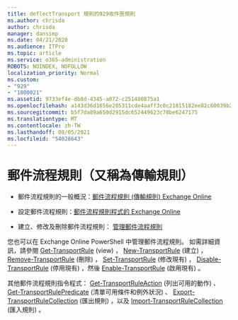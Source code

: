 ```yaml
---
title: deflectTransport 規則的929收件匣規則
ms.author: chrisda
author: chrisda
manager: dansimp
ms.date: 04/21/2020
ms.audience: ITPro
ms.topic: article
ms.service: o365-administration
ROBOTS: NOINDEX, NOFOLLOW
localization_priority: Normal
ms.custom:
- "929"
- "1800021"
ms.assetid: 9733ef4e-db8d-4345-a072-c251480875a1
ms.openlocfilehash: a143d36d1656e205311cde4aaff3c0c21815182ee82c60039b2219addac218cb
ms.sourcegitcommit: b5f7da89a650d2915dc652449623c78be6247175
ms.translationtype: MT
ms.contentlocale: zh-TW
ms.lasthandoff: 08/05/2021
ms.locfileid: "54028643"
---
```

# <a name="mail-flow-rules-also-known-as-transport-rules"></a>郵件流程規則（又稱為傳輸規則）

- 郵件流程規則的一般概況：[郵件流程規則 (傳輸規則) Exchange Online](https://technet.microsoft.com/library/jj919238.aspx)

- 設定郵件流程規則：[郵件流程規則程式的 Exchange Online](https://technet.microsoft.com/library/dn600436.aspx)

- 建立、修改及刪除郵件流程規則： [管理郵件流程規則](https://technet.microsoft.com/library/jj657505.aspx)

您也可以在 Exchange Online PowerShell 中管理郵件流程規則。 如需詳細資訊，請參閱 [Get-TransportRule](https://docs.microsoft.com/powershell/module/exchange/policy-and-compliance/get-transportrule) (view) ， [New-TransportRule](https://docs.microsoft.com/powershell/module/exchange/policy-and-compliance/new-transportrule) (建立) ， [Remove-TransportRule](https://docs.microsoft.com/powershell/module/exchange/policy-and-compliance/remove-transportrule) (刪除) ， [Set-TransportRule](https://docs.microsoft.com/powershell/module/exchange/policy-and-compliance/set-transportrule) (修改現有) ， [Disable-TransportRule](https://docs.microsoft.com/powershell/module/exchange/policy-and-compliance/disable-transportrule) (停用現有) ，然後 [Enable-TransportRule](https://docs.microsoft.com/powershell/module/exchange/policy-and-compliance/enable-transportrule) (啟用現有) 。

其他郵件流程規則指令程式： [Get-TransportRuleAction](https://docs.microsoft.com/powershell/module/exchange/policy-and-compliance/get-transportruleaction) (列出可用的動作) 、 [Get-TransportRulePredicate](https://docs.microsoft.com/powershell/module/exchange/policy-and-compliance/get-transportrulepredicate) (清單可用條件和例外狀況) 、 [Export-TransportRuleCollection](https://docs.microsoft.com/powershell/module/exchange/policy-and-compliance/export-transportrulecollection) (匯出規則) ，以及 [Import-TransportRuleCollection](https://docs.microsoft.com/powershell/module/exchange/policy-and-compliance/import-transportrulecollection) (匯入規則) 。
